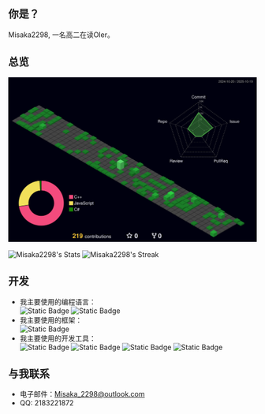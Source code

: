 ## 你是？

Misaka2298, 一名高二在读OIer。

## 总览

![](profile-3d-contrib/profile-night-green.svg)

![Misaka2298's Stats](https://github-readme-stats.vercel.app/api?username=Misaka2298&theme=vue-dark&show_icons=true&hide_border=true&count_private=true)
![Misaka2298's Streak](https://github-readme-streak-stats.herokuapp.com/?user=Misaka2298&theme=vue-dark&show_icons=true)

## 开发


- 我主要使用的编程语言：<br/>
  ![Static Badge](https://img.shields.io/badge/C++-%23339933?style=flat-square&logo=cplusplus&logoColor=white)
  ![Static Badge](https://img.shields.io/badge/Python-%23339933?style=flat-square&logo=python&logoColor=blue)
- 我主要使用的框架：<br/>
  ![Static Badge](https://img.shields.io/badge/.NET-%23512bd4?style=flat-square&logo=.NET)
- 我主要使用的开发工具：<br/>
  ![Static Badge](https://img.shields.io/badge/Visual_Studio-%23a478db?style=flat-square&logoColor=white)
  ![Static Badge](https://img.shields.io/badge/Visual_Studio_Code-%232F80ED?style=flat-square&logo=vscodium&logoColor=white)
  ![Static Badge](https://img.shields.io/badge/Unreal_Engine_5-%232F80ED?style=flat-square&logo=unrealengine&logoColor=black)
  ![Static Badge](https://img.shields.io/badge/Ren'Py-%232F80ED?style=flat-square&logo=renpy&logoColor=orange)

## 与我联系

- 电子邮件：<Misaka_2298@outlook.com>
- QQ: 2183221872
